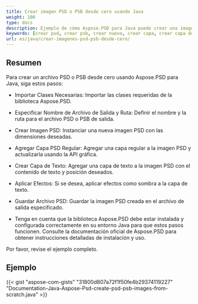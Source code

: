```yaml
---
title: Crear imagen PSD o PSB desde cero usando Java
weight: 100
type: docs
description: Ejemplo de cómo Aspose.PSD para Java puede crear una imagen de Psd desde cero
keywords: [crear psd, crear psb, crear nuevo, crear capa, crear capa de texto, api de psd, java, ejemplo de código]
url: es/java/crear-imagenes-psd-psb-desde-cero/
---
```


## **Resumen**
Para crear un archivo PSD o PSB desde cero usando Aspose.PSD para Java, siga estos pasos:

- Importar Clases Necesarias: Importar las clases requeridas de la biblioteca Aspose.PSD.

- Especificar Nombre de Archivo de Salida y Ruta: Definir el nombre y la ruta para el archivo PSD o PSB de salida.

- Crear Imagen PSD: Instanciar una nueva imagen PSD con las dimensiones deseadas.

- Agregar Capa PSD Regular: Agregar una capa regular a la imagen PSD y actualizarla usando la API gráfica.

- Crear Capa de Texto: Agregar una capa de texto a la imagen PSD con el contenido de texto y posición deseados.

- Aplicar Efectos: Si se desea, aplicar efectos como sombra a la capa de texto.

- Guardar Archivo PSD: Guardar la imagen PSD creada en el archivo de salida especificado.

- Tenga en cuenta que la biblioteca Aspose.PSD debe estar instalada y configurada correctamente en su entorno Java para que estos pasos funcionen. Consulte la documentación oficial de Aspose.PSD para obtener instrucciones detalladas de instalación y uso.

Por favor, revise el ejemplo completo.

## **Ejemplo**
{{< gist "aspose-com-gists" "31800d807a72f1f50fe4b29374119227" "Documentation-Java-Aspose-Psd-create-psd-psb-images-from-scratch.java" >}}
